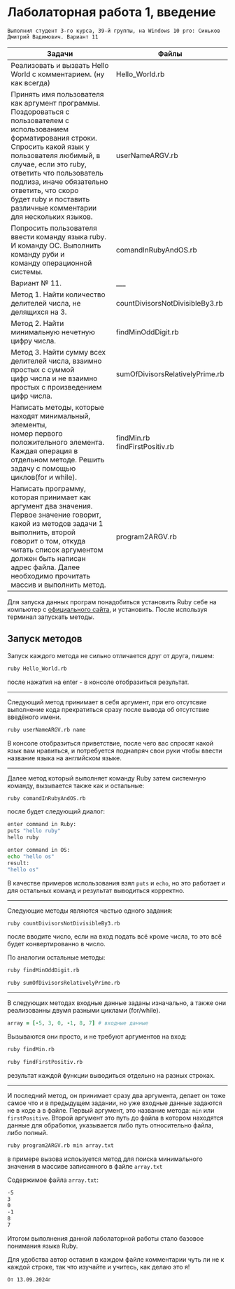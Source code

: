 # Лаболаторная работа 1, введение

`Выполнил студент 3-го курса, 39-й группы, на Windows 10 pro: Синьков Дмитрий Вадимович. Вариант 11`

| Задачи                                                                                                                                                                                                                                                                                                                                                                                                                                                                                                                                                                                                                                   | Файлы                          |
| ---------------------------------------------------------------------------------------------------------------------------------------------------------------------------------------------------------------------------------------------------------------------------------------------------------------------------------------------------------------------------------------------------------------------------------------------------------------------------------------------------------------------------------------------------------------------------------------------------------------------------------------------- | ----------------------------------- |
| Реализовать и вызвать Hello World c комментарием. (ну как всегда)                                                                                                                                                                                                                                                                                                                                                                                                                                                                                                                                    | Hello_World.rb                      |
| Принять имя пользователя как аргумент программы.<br />Поздороваться с пользователем с использованием форматирования строки. <br />Спросить какой язык у пользователя любимый, в случае, если это ruby, <br />ответить что пользователь подлиза, иначе обязательно ответить, что скоро <br />будет ruby и поставить различные комментарии для нескольких языков. | userNameARGV.rb                     |
| Попросить пользователя ввести команду языка ruby.<br />И команду OC. Выполнить команду руби и команду операционной системы.                                                                                                                                                                                                                                                                                                                                                                                                                    | comandInRubyAndOS.rb                |
| Вариант № 11.                                                                                                                                                                                                                                                                                                                                                                                                                                                                                                                                                                                                                          | ___                                 |
| Метод 1. Найти количество делителей числа, не делящихся на 3.                                                                                                                                                                                                                                                                                                                                                                                                                                                                                                                                   | countDivisorsNotDivisibleBy3.rb     |
| Метод 2. Найти минимальную нечетную цифру числа.                                                                                                                                                                                                                                                                                                                                                                                                                                                                                                                                                        | findMinOddDigit.rb                  |
| Метод 3. Найти сумму всех делителей числа, взаимно простых с суммой<br />цифр числа и не взаимно простых с произведением цифр числа.                                                                                                                                                                                                                                                                                                                                                                                                    | sumOfDivisorsRelativelyPrime.rb     |
| Написать методы, которые находят минимальный, элементы,<br />номер первого положительного элемента. Каждая операция в <br />отдельном методе. Решить задачу с помощью циклов(for и while).                                                                                                                                                                                                                                                                                                           | findMin.rb<br />findFirstPositiv.rb |
| Написать программу, которая принимает как аргумент два значения.<br />Первое значение говорит, какой из методов задачи 1 выполнить, второй <br />говорит о том, откуда читать список аргументом должен быть написан <br />адрес файла. Далее необходимо прочитать массив и выполнить метод.                                                                                                                      | program2ARGV.rb                     |

Для запуска данных програм понадобиться установить Ruby себе на компьютер с [официального сайта](https://www.ruby-lang.org/ru/downloads/), и установить. После используя терминал запускать методы.

## Запуск методов

Запуск каждого метода не сильно отличается друг от друга, пишем:

```bash
ruby Hello_World.rb
```

после нажатия на enter - в консоле отобразиться результат.

---

Следующий метод принимает в себя аргумент, при его отсутсвие выполнение кода прекратиться сразу после вывода об отсутствие введёного имени.

```bash
ruby userNameARGV.rb name
```

В консоле отобразиться приветствие, после чего вас спросят какой язык вам нравиться, и потребуется поднапряч свои руки чтобы ввести название языка на английском языке.

---

Далее метод который выполняет команду Ruby затем системную команду, вызывается также как и остальные:

```bash
ruby comandInRubyAndOS.rb
```

после будет следующий диалог:

```bash
enter command in Ruby: 
puts "hello ruby"
hello ruby

enter command in OS: 
echo "hello os"
result: 
"hello os"
```

В качестве примеров использования взял `puts` и `echo`, но это работает и для остальных команд и результат выводиться корректно.

---

Следующие методы являются частью одного задания:

```bash
ruby countDivisorsNotDivisibleBy3.rb
```

после вводите число, если на вход подать всё кроме числа, то это всё будет конвертированно в число.

По аналогии остальные методы:

```bash
ruby findMinOddDigit.rb
```

```bash
ruby sumOfDivisorsRelativelyPrime.rb
```

---

В следующих методах входные данные заданы изначально, а также они реализованны двумя разными циклами (for/while).

```ruby
array = [-5, 3, 0, -1, 8, 7] # входные данные
```

Вызываются они просто, и не требуют аргументов на вход:

```bash
ruby findMin.rb
```

```bash
ruby findFirstPositiv.rb
```

результат каждой функции выводиться отдельно на разных строках.

---

И последний метод, он принимает сразу два аргумента, делает он тоже самое что и в предыдущем задании, но уже входные данные задаются не в коде а в файле. Первый аргумент, это название метода: `min` или `firstPositive`. Второй аргумент это путь до файла в котором находятся данные для обработки, указывается либо путь относительно файла, либо полный.

```bash
ruby program2ARGV.rb min array.txt
```

в примере вызова испоьзуется метод для поиска минимального значения в массиве записанного в файле `array.txt`

Содержимое файла `array.txt`:

```txt
-5
3
0
-1
8
7

```

Итогом выполнения данной лаболаторной работы стало базовое понимания языка Ruby.

Для удобства автор оставил в каждом файле комментарии чуть ли не к каждой строке, так что изучайте и учитесь, как делаю это я!

`От 13.09.2024г`
